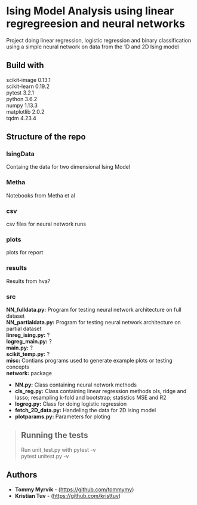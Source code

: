 # Ising Model Analysis using linear regregreesion and neural networks
Project doing linear regression, logistic regression and binary classification using a simple neural network on data from the 1D and 2D Ising model    
## Build with    
scikit-image    0.13.1      
scikit-learn    0.19.2      
pytest          3.2.1       
python          3.6.2      
numpy           1.13.3      
matplotlib      2.0.2       
tqdm            4.23.4          
      
    
## Structure of the repo    
### IsingData    
Containg the data for two dimensional Ising Model    
    
### Metha    
Notebooks from Metha et al    
### csv    
csv files for neural network runs    
### plots    
plots for report    
### results    
Results from hva?    
    
### src    
**NN_fulldata.py:** Program for testing neural network architecture on full dataset    
**NN_partialdata.py:** Program for testing neural network architecture on partial dataset    
**linreg_ising.py:** ?    
**logreg_main.py:** ?    
**main.py:** ?    
**scikit_temp.py:** ?    
**misc:** Contians programs used to generate example plots or testing concepts    
**network:** package    
* **NN.py:** Class containing neural network methods    
* **cls_reg.py:** Class containing linear regression methods ols, ridge and lasso; resampling k-fold and bootstrap; statistics MSE and R2    
* **logreg.py:** Class for doing logistic regression    
* **fetch_2D_data.py:** Handeling the data for 2D ising model    
* **plotparams.py:** Parameters for ploting    
    
    
> ## Running the tests    
> Run unit_test.py with pytest -v      
> pytest unitest.py -v    
    
    
    
## Authors    
    
* **Tommy Myrvik** - (https://github.com/tommymy)    
* **Kristian Tuv** - (https://github.com/kristtuv)    
